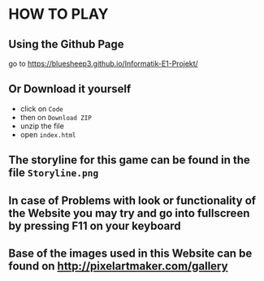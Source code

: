 # HOW TO PLAY

## Using the Github Page

go to https://bluesheep3.github.io/Informatik-E1-Projekt/

## Or Download it yourself

- click on `Code`
- then on `Download ZIP`
- unzip the file
- open `index.html`

## The storyline for this game can be found in the file `Storyline.png`

## In case of Problems with look or functionality of the Website you may try and go into fullscreen by pressing F11 on your keyboard

## Base of the images used in this Website can be found on http://pixelartmaker.com/gallery